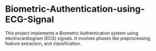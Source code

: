 # Biometric-Authentication-using-ECG-Signal
This project implements a Biometric Authentication system using electrocardiogram (ECG) signals. It involves phases like preprocessing, feature extraction, and classification.
